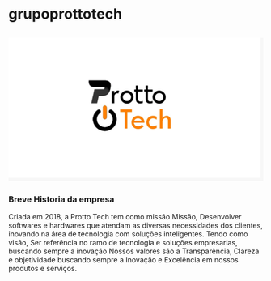 # grupoprottotech
##
![protto tech](https://github.com/protto-tech/grupoprottotech/blob/master/prottotech.jpeg)
### Breve Historia da empresa
   Criada em 2018, a Protto Tech tem como missão Missão, Desenvolver softwares e hardwares que atendam as diversas necessidades dos clientes, inovando na área de tecnologia com soluções inteligentes. Tendo como visão, Ser referência no ramo de tecnologia e soluções empresarias, buscando sempre a inovação
  Nossos valores são a Transparência, Clareza e objetividade buscando sempre a Inovação e Excelência em nossos produtos e serviços.
